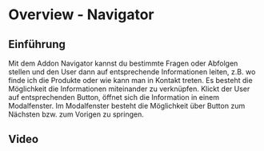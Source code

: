 # Overview - Navigator

## Einführung

Mit dem Addon Navigator kannst du bestimmte Fragen oder Abfolgen stellen und den User dann auf entsprechende Informationen leiten, z.B. wo finde ich die Produkte oder wie kann man in Kontakt treten. Es besteht die Möglichkeit die Informationen miteinander zu verknüpfen. Klickt der User auf entsprechenden Button, öffnet sich die Information in einem Modalfenster. Im Modalfenster besteht die Möglichkeit über Button zum Nächsten bzw. zum Vorigen zu springen.

## Video
